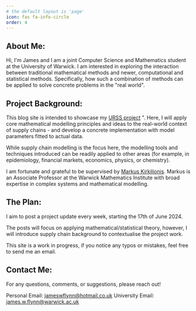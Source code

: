 ```yaml
---
# the default layout is 'page'
icon: fas fa-info-circle
order: 4
---
```


## About Me:

Hi, I'm James and I am a joint Computer Science and Mathematics student at the University of Warwick. I am interested in exploring the interaction between traditional mathematical methods and newer, computational and statistical methods. Specifically, how such a combination of methods can be applied to solve concrete problems in the "real world".

## Project Background:

This blog site is intended to showcase my [URSS project](https://warwick.ac.uk/services/skills/urss/) ". Here, I will apply core mathematical modelling principles and ideas to the real-world context of supply chains - and develop a concrete implementation with model parameters fitted to actual data.

While supply chain modelling is the focus here, the modelling tools and techniques introduced can be readily applied to other areas (for example, in epidemiology, financial markets, economics, physics, or chemistry).

I am fortunate and grateful to be supervised by [Markus Kirkilionis](https://warwick.ac.uk/fac/sci/maths/people/staff/markus_kirkilionis/). Markus is an Associate Professor at the Warwick Mathematics Institute with broad expertise in complex systems and mathematical modelling.


## The Plan:

I aim to post a project update every week, starting the 17th of June 2024.

The posts will focus on applying mathematical/statistical theory, however, I will introduce supply chain background to contextualise the project work.

This site is a work in progress, if you notice any typos or mistakes, feel free to send me an email.

## Contact Me:

For any questions, comments, or suggestions, please reach out! 

Personal Email: jameswflynn@hotmail.co.uk
University Email: james.w.flynn@warwick.ac.uk